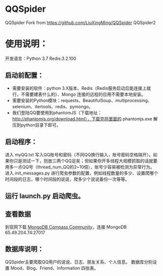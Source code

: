 # QQSpider
QQSpider Fork from https://github.com/LiuXingMing/QQSpider QQSpider2

# 使用说明：

开发语言：Python 3.7 
Redis:3.2.100


## 启动前配置：

* 需要安装的软件：python 3.X版本、Redis（Redis服务启动后能连接上就行，不需要建表什么的）、Mongo 连接的远程的应用不需要本地安装。
* 需要安装的Python模块：requests、BeautifulSoup、multiprocessing、selenium、itertools、redis、pymongo。
* 我们登陆QQ要使用到phantomJS（下载地址：http://phantomjs.org/download.html），下载完将里面的 phantomjs.exe 解压到python目录下即可。


## 启动程序：

进入 myQQ.txt 写入QQ账号和密码（不同QQ换行输入，账号密码空格隔开）。如果你只是测试一下，则放三两个QQ足矣；但如果你开多线程大规模抓取的话就要用多一点QQ号（thread_num_QQ的2~10倍），账号少容易被检测为异常行为。
进入 init_messages.py 进行爬虫参数的配置，例如线程数量的多少、设置爬哪个时间段的日志，哪个时间段的说说，爬多少个说说备份一次等等。

## 运行 launch.py 启动爬虫。

## 查看数据
到官网下载 [MongoDB Compass Community](https://www.mongodb.com/download-center/community)，连接 MongoDB 65.49.204.74:27017

## 数据库说明：
QQSpider主要爬取QQ用户的说说、日志、朋友关系、个人信息。 
数据库分别设置 Mood、Blog、Friend、Information 四张表。


